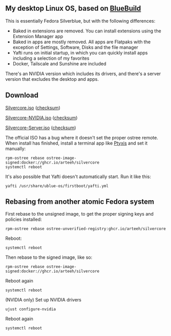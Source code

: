 ## My desktop Linux OS, based on [BlueBuild](https://github.com/blue-build/template)

This is essentially Fedora Silverblue, but with the following differences:

- Baked in extensions are removed. You can install extensions using the Extension Manager app
- Baked in apps are mostly removed. All apps are Flatpaks with the exception of Settings, Software, Disks and the file manager
- Yafti runs on initial startup, in which you can quickly install apps including a selection of my favorites 
- Docker, Tailscale and Sunshine are included

There's an NVIDIA version which includes its drivers, and there's a server version that excludes the desktop and apps.

## Download

[Silvercore.iso](https://drive.proton.me/urls/MGQRATAC8R#rGMBgzz8W6lT) ([checksum](https://drive.proton.me/urls/HWGZ04CRVG#OFKD1p3xAEq5))

[Silvercore-NVIDIA.iso](https://drive.proton.me/urls/TS9234Q6BW#9xxkZaa2nK4l) ([checksum](https://drive.proton.me/urls/86XBMXHCB4#esn8h93u4LnZ))

[Silvercore-Server.iso](https://drive.proton.me/urls/MANX4QQH14#4SjJodf5g5Ce) ([checksum](https://drive.proton.me/urls/Z89RKBF7GG#EoD3XUXOO1Xk))

The official ISO has a bug where it doesn't set the proper ostree remote. When install has finished, install a terminal app like [Ptyxis](https://flathub.org/apps/app.devsuite.Ptyxis) and set it manually:
```
rpm-ostree rebase ostree-image-signed:docker://ghcr.io/arteeh/silvercore
systemctl reboot
```

It's also possible that Yafti doesn't automatically start. Run it like this:
```
yafti /usr/share/ublue-os/firstboot/yafti.yml
```

## Rebasing from another atomic Fedora system

First rebase to the unsigned image, to get the proper signing keys and policies installed:
```
rpm-ostree rebase ostree-unverified-registry:ghcr.io/arteeh/silvercore
```
Reboot:
```
systemctl reboot
```
Then rebase to the signed image, like so:
```
rpm-ostree rebase ostree-image-signed:docker://ghcr.io/arteeh/silvercore
```
Reboot again
```
systemctl reboot
```
(NVIDIA only) Set up NVIDIA drivers
```
ujust configure-nvidia
```
Reboot again
```
systemctl reboot
```

